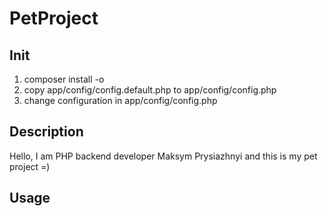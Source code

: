 
# PetProject

## Init
1. composer install -o
2. copy app/config/config.default.php to app/config/config.php
3. change configuration in app/config/config.php

## Description
Hello, I am PHP backend developer Maksym Prysiazhnyi and this is my pet project =)

## Usage
